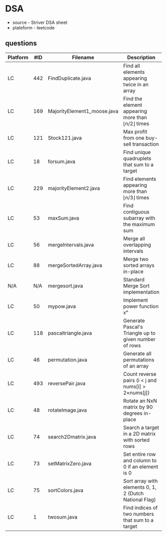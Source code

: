 # DSA 

- source - Striver DSA sheet
- plateform - leetcode 

## questions 
| Platform    | #ID | Filename                  | Description                                                  |
|-------------|-----|---------------------------|--------------------------------------------------------------|
| LC    | 442 | FindDuplicate.java        | Find all elements appearing twice in an array               |
| LC    | 169 | MajorityElement1_moose.java | Find the element appearing more than ⌊n/2⌋ times           |
| LC    | 121 | Stock121.java             | Max profit from one buy-sell transaction                    |
| LC    | 18  | forsum.java               | Find unique quadruplets that sum to a target                |
| LC    | 229 | majorityElement2.java     | Find elements appearing more than ⌊n/3⌋ times               |
| LC    | 53  | maxSum.java               | Find contiguous subarray with the maximum sum               |
| LC    | 56  | mergeIntervals.java       | Merge all overlapping intervals                             |
| LC    | 88  | mergeSortedArray.java     | Merge two sorted arrays in-place                            |
| N/A         | N/A | mergesort.java            | Standard Merge Sort implementation                          |
| LC    | 50  | mypow.java                | Implement power function xⁿ                                 |
| LC    | 118 | pascaltriangle.java       | Generate Pascal's Triangle up to given number of rows       |
| LC    | 46  | permutation.java          | Generate all permutations of an array                       |
| LC    | 493 | reversePair.java          | Count reverse pairs (i < j and nums[i] > 2×nums[j])         |
| LC    | 48  | rotateImage.java          | Rotate an NxN matrix by 90 degrees in-place                 |
| LC    | 74  | search2Dmatrix.java       | Search a target in a 2D matrix with sorted rows             |
| LC    | 73  | setMatrixZero.java        | Set entire row and column to 0 if an element is 0           |
| LC    | 75  | sortColors.java           | Sort array with elements 0, 1, 2 (Dutch National Flag)       |
| LC    | 1   | twosum.java               | Find indices of two numbers that sum to a target            |


